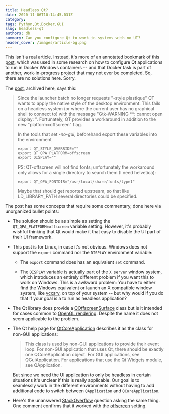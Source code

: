 ```yaml
---
title: Headless Qt?
date: 2020-11-06T10:14:45.031Z
category:
tags: Python,Qt,Docker,GUI
slug: headless-qt
authors: db
summary: Can you configure Qt to work in systems with no UI?
header_cover: /images/article-bg.png
---
```


This isn't a real article.  Instead, it's more of an annotated bookmark of this [post], which was used in some research on how to configure Qt applications to run in Docker Windows containers -- and that Docker task is part of another, work-in-progress project that may not ever be completed. So, there are no solutions here.  Sorry.

The [post], archived here, says this:

> Since the launcher batch no longer requests "-style plastique" QT wants to apply the native style of the desktop environment. This fails on a headless system (or where the current user has no graphical shell to connect to) with the message "Gtk-WARNING **: cannot open display: ". Fortunately, QT provides a workaround in addition to the new "platform=offscreen" flag.
>
> In the tools that set *-no-gui*, beforehand export these variables into the environment
>
> ```console
> export QT_STYLE_OVERRIDE=""
> export QT_QPA_PLATFORM=offscreen
> export DISPLAY=""
> ```
>
> PS: QT-offscreen will not find fonts; unfortunately the workaround only allows for a single directory to search them (I need helvetica):
>
> ```console
> export QT_QPA_FONTDIR="/usr/local/share/fonts/type1"
> ```
>
> Maybe that should get reported upstream, so that like LD_LIBRARY_PATH several directories could be specified.

The post has some concepts that require some commentary, done here via unorganized bullet points:

* The solution should be as simple as setting the `QT_QPA_PLATFORM=offscreen` variable setting. However, it's probably wishful thinking that Qt would make it that easy to disable the UI part of their UI framework.

* This post is for Linux, in case it's not obvious.  Windows does not support the `export` command nor the `DISPLAY` environment variable:

    * The `export` command does has an equivalent `set` command.

    * The `DISPLAY` variable is actually part of the `X server` window system, which introduces an entirely different problem if you want this to work on Windows.  This is a awkward problem:  You have to either find the Windows equivalent or launch an X compatible window system, like [vcxsrv], on top of your system -- but why would if you do that if your goal is a to run as headless application?

* The Qt library does provide a [QOffscreenSurface] class but is it intended for cases common to [OpenGL rendering].  Despite the name it does not seem applicable to the problem.

* The Qt help page for [QtCoreApplication] describes it as the class for non-GUI applications:

    > This class is used by non-GUI applications to provide their event loop. For non-GUI application that uses Qt, there should be exactly one QCoreApplication object. For GUI applications, see QGuiApplication. For applications that use the Qt Widgets module, see QApplication.

    But since we need the UI application to only be headless in certain situations it's unclear if this is really applicable.  Our goal is to seamlessly work in the different environments without having to add additional code to switch between `QApplication` and `QCoreApplication`.

* Here's the unanswered [StackOverflow] question asking the same thing.  One comment confirms that it worked with the [offscreen] setting.

[post]: https://www.qcad.org/bugtracker/index.php?do=details&task_id=1534
[QOffscreenSurface]: https://doc.qt.io/qt-5/qoffscreensurface.html
[opengl rendering]: https://forum.qt.io/topic/56889/what-exactly-is-a-qoffscreensurface
[vcxsrv]: https://sourceforge.net/projects/vcxsrv/
[qtcoreapplication]: https://doc.qt.io/qt-5/qcoreapplication.html
[stackoverflow]: https://stackoverflow.com/questions/42686691/create-a-truly-headless-qapplication-instance
[offscreen]: https://doc.qt.io/qt-5/qguiapplication.html#platformName-prop
